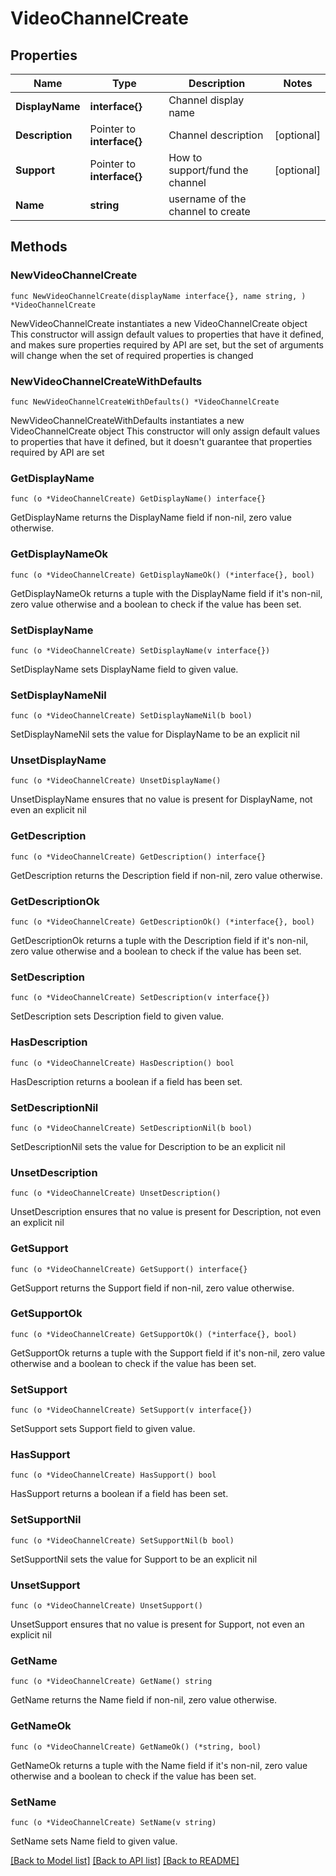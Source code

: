 # VideoChannelCreate

## Properties

Name | Type | Description | Notes
------------ | ------------- | ------------- | -------------
**DisplayName** | **interface{}** | Channel display name | 
**Description** | Pointer to **interface{}** | Channel description | [optional] 
**Support** | Pointer to **interface{}** | How to support/fund the channel | [optional] 
**Name** | **string** | username of the channel to create | 

## Methods

### NewVideoChannelCreate

`func NewVideoChannelCreate(displayName interface{}, name string, ) *VideoChannelCreate`

NewVideoChannelCreate instantiates a new VideoChannelCreate object
This constructor will assign default values to properties that have it defined,
and makes sure properties required by API are set, but the set of arguments
will change when the set of required properties is changed

### NewVideoChannelCreateWithDefaults

`func NewVideoChannelCreateWithDefaults() *VideoChannelCreate`

NewVideoChannelCreateWithDefaults instantiates a new VideoChannelCreate object
This constructor will only assign default values to properties that have it defined,
but it doesn't guarantee that properties required by API are set

### GetDisplayName

`func (o *VideoChannelCreate) GetDisplayName() interface{}`

GetDisplayName returns the DisplayName field if non-nil, zero value otherwise.

### GetDisplayNameOk

`func (o *VideoChannelCreate) GetDisplayNameOk() (*interface{}, bool)`

GetDisplayNameOk returns a tuple with the DisplayName field if it's non-nil, zero value otherwise
and a boolean to check if the value has been set.

### SetDisplayName

`func (o *VideoChannelCreate) SetDisplayName(v interface{})`

SetDisplayName sets DisplayName field to given value.


### SetDisplayNameNil

`func (o *VideoChannelCreate) SetDisplayNameNil(b bool)`

 SetDisplayNameNil sets the value for DisplayName to be an explicit nil

### UnsetDisplayName
`func (o *VideoChannelCreate) UnsetDisplayName()`

UnsetDisplayName ensures that no value is present for DisplayName, not even an explicit nil
### GetDescription

`func (o *VideoChannelCreate) GetDescription() interface{}`

GetDescription returns the Description field if non-nil, zero value otherwise.

### GetDescriptionOk

`func (o *VideoChannelCreate) GetDescriptionOk() (*interface{}, bool)`

GetDescriptionOk returns a tuple with the Description field if it's non-nil, zero value otherwise
and a boolean to check if the value has been set.

### SetDescription

`func (o *VideoChannelCreate) SetDescription(v interface{})`

SetDescription sets Description field to given value.

### HasDescription

`func (o *VideoChannelCreate) HasDescription() bool`

HasDescription returns a boolean if a field has been set.

### SetDescriptionNil

`func (o *VideoChannelCreate) SetDescriptionNil(b bool)`

 SetDescriptionNil sets the value for Description to be an explicit nil

### UnsetDescription
`func (o *VideoChannelCreate) UnsetDescription()`

UnsetDescription ensures that no value is present for Description, not even an explicit nil
### GetSupport

`func (o *VideoChannelCreate) GetSupport() interface{}`

GetSupport returns the Support field if non-nil, zero value otherwise.

### GetSupportOk

`func (o *VideoChannelCreate) GetSupportOk() (*interface{}, bool)`

GetSupportOk returns a tuple with the Support field if it's non-nil, zero value otherwise
and a boolean to check if the value has been set.

### SetSupport

`func (o *VideoChannelCreate) SetSupport(v interface{})`

SetSupport sets Support field to given value.

### HasSupport

`func (o *VideoChannelCreate) HasSupport() bool`

HasSupport returns a boolean if a field has been set.

### SetSupportNil

`func (o *VideoChannelCreate) SetSupportNil(b bool)`

 SetSupportNil sets the value for Support to be an explicit nil

### UnsetSupport
`func (o *VideoChannelCreate) UnsetSupport()`

UnsetSupport ensures that no value is present for Support, not even an explicit nil
### GetName

`func (o *VideoChannelCreate) GetName() string`

GetName returns the Name field if non-nil, zero value otherwise.

### GetNameOk

`func (o *VideoChannelCreate) GetNameOk() (*string, bool)`

GetNameOk returns a tuple with the Name field if it's non-nil, zero value otherwise
and a boolean to check if the value has been set.

### SetName

`func (o *VideoChannelCreate) SetName(v string)`

SetName sets Name field to given value.



[[Back to Model list]](../README.md#documentation-for-models) [[Back to API list]](../README.md#documentation-for-api-endpoints) [[Back to README]](../README.md)


